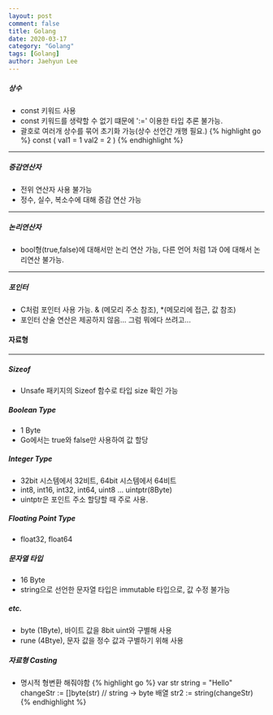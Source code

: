 ```yaml
---
layout: post
comment: false
title: Golang
date: 2020-03-17
category: "Golang"
tags: [Golang]
author: Jaehyun Lee
---
```


##### 상수
- const 키워드 사용
- const 키워드를 생략할 수 없기 떄문에 ':=' 이용한 타입 추론 불가능.
- 괄호로 여러개 상수를 묶어 초기화 가능(상수 선언간 개행 필요.)
{% highlight go %}
const (
	val1 = 1
	val2 = 2
)
{% endhighlight %}
---

##### 증감연산자
- 전위 연산자 사용 불가능
- 정수, 실수, 복소수에 대해 증감 연산 가능

---

##### 논리연산자
- bool형(true,false)에 대해서만 논리 연산 가능, 다른 언어 처럼 1과 0에 대해서 논리연산 불가능.

---
##### 포인터
- C처럼 포인터 사용 가능. & (메모리 주소 참조), *(메모리에 접근, 값 참조)
- 포인터 산술 연산은 제공하지 않음... 그럼 뭐에다 쓰려고...

#### 자료형
---

##### Sizeof
- Unsafe 패키지의 Sizeof 함수로 타입 size 확인 가능

##### Boolean Type
- 1 Byte
- Go에서는 true와 false만 사용하여 값 할당

##### Integer Type
- 32bit 시스템에서 32비트, 64bit 시스템에서 64비트
- int8, int16, int32, int64, uint8 ... uintptr(8Byte)
- uintptr은 포인트 주소 할당할 때 주로 사용.

##### Floating Point Type
- float32, float64

##### 문자열 타입
- 16 Byte
- string으로 선언한 문자열 타입은 immutable 타입으로, 값 수정 불가능

##### etc.
- byte (1Byte), 바이트 값을 8bit uint와 구별해 사용
- rune (4Btye), 문자 값을 정수 값과 구별하기 위해 사용

##### 자료형 Casting
- 명시적 형변환 해줘야함
{% highlight go %}
var str string = "Hello"
changeStr := []byte(str) // string -> byte 배열
str2 := string(changeStr)
{% endhighlight %}
